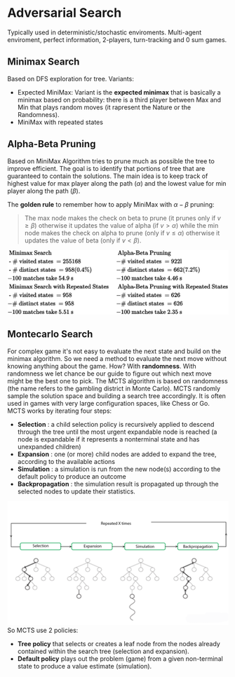
# Adversarial Search

Typically used in deterministic/stochastic enviroments. 
Multi-agent enviroment, perfect information, 2-players, turn-tracking and 0 sum games.

## Minimax Search 

Based on DFS exploration for tree. 
Variants: 

- Expected MiniMax: Variant is the **expected minimax** that is basically a minimax based on probability: there is a third player between Max and Min that plays random moves (it rapresent the Nature or the Randomness).
- MiniMax with repeated states

## Alpha-Beta Pruning 

Based on MiniMax Algorithm tries to prune much as possible the tree to improve efficient. The goal is to identify that portions of tree that are guaranteed to contain the solutions. 
The main idea is to keep track of highest value for max player along the path ($\alpha$) and the lowest value for min player along the path ($\beta$).

The **golden rule** to remember how to apply MiniMax with $\alpha - \beta$ pruning:

> The max node makes the check on beta to prune (it prunes only if $v \ge \beta$) otherwise it updates the value of alpha (if $v > \alpha$) while the min node makes the check on alpha to prune (only if $v \le \alpha$) otherwise it updates the value of beta (only if $v<\beta$).


![](images/35dafbfad5dc315e8080055fdd4acd13.png)

## Montecarlo Search

For complex game it's not easy to evaluate the next state and build on the minimax algorithm. So we need a method to evaluate the next move without knowing anything about the game. How?
With **randomness**. With randomness we let chance be our guide to figure out which next move might be the best one to pick.
The MCTS algorithm is based on randomness (the name refers to the gambling district in Monte Carlo).
MCTS randomly sample the solution space and building a 
search tree accordingly. It is often used in games with very large configuration spaces, like Chess or Go. 
MCTS works by iterating four steps: 

- **Selection** :
	a child selection policy is recursively applied to descend through the tree until the most urgent expandable node is reached (a node is expandable if it represents a nonterminal state and has unexpanded children)
- **Expansion** :
	one (or more) child nodes are added to expand the tree, according to the available actions
- **Simulation** :
	a simulation is run from the new node(s) according to the default policy to produce an outcome
- **Backpropagation** :
	the simulation result is propagated up through the selected nodes to update their statistics.

![mcts](images/c3f9f49839b6912455ae16784515b944.png)
So MCTS use 2 policies: 

- **Tree policy** that selects or creates a leaf node from the nodes already contained within the search tree (selection and expansion).
- **Default policy** plays out the problem (game) from a given non-terminal state to produce a value estimate (simulation).